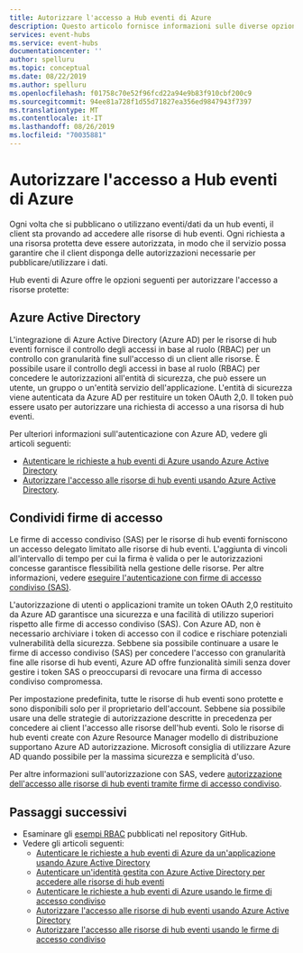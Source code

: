 ```yaml
---
title: Autorizzare l'accesso a Hub eventi di Azure
description: Questo articolo fornisce informazioni sulle diverse opzioni per autorizzare l'accesso alle risorse di hub eventi di Azure.
services: event-hubs
ms.service: event-hubs
documentationcenter: ''
author: spelluru
ms.topic: conceptual
ms.date: 08/22/2019
ms.author: spelluru
ms.openlocfilehash: f01758c70e52f96fcd22a94e9b83f910cbf200c9
ms.sourcegitcommit: 94ee81a728f1d55d71827ea356ed9847943f7397
ms.translationtype: MT
ms.contentlocale: it-IT
ms.lasthandoff: 08/26/2019
ms.locfileid: "70035881"
---
```

# <a name="authorize-access-to-azure-event-hubs"></a>Autorizzare l'accesso a Hub eventi di Azure
Ogni volta che si pubblicano o utilizzano eventi/dati da un hub eventi, il client sta provando ad accedere alle risorse di hub eventi. Ogni richiesta a una risorsa protetta deve essere autorizzata, in modo che il servizio possa garantire che il client disponga delle autorizzazioni necessarie per pubblicare/utilizzare i dati. 

Hub eventi di Azure offre le opzioni seguenti per autorizzare l'accesso a risorse protette:

## <a name="azure-active-directory"></a>Azure Active Directory
L'integrazione di Azure Active Directory (Azure AD) per le risorse di hub eventi fornisce il controllo degli accessi in base al ruolo (RBAC) per un controllo con granularità fine sull'accesso di un client alle risorse. È possibile usare il controllo degli accessi in base al ruolo (RBAC) per concedere le autorizzazioni all'entità di sicurezza, che può essere un utente, un gruppo o un'entità servizio dell'applicazione. L'entità di sicurezza viene autenticata da Azure AD per restituire un token OAuth 2,0. Il token può essere usato per autorizzare una richiesta di accesso a una risorsa di hub eventi.

Per ulteriori informazioni sull'autenticazione con Azure AD, vedere gli articoli seguenti:

- [Autenticare le richieste a hub eventi di Azure usando Azure Active Directory](authenticate-application.md)
- [Autorizzare l'accesso alle risorse di hub eventi usando Azure Active Directory](authorize-access-azure-active-directory.md).

## <a name="share-access-signatures"></a>Condividi firme di accesso 
Le firme di accesso condiviso (SAS) per le risorse di hub eventi forniscono un accesso delegato limitato alle risorse di hub eventi. L'aggiunta di vincoli all'intervallo di tempo per cui la firma è valida o per le autorizzazioni concesse garantisce flessibilità nella gestione delle risorse. Per altre informazioni, vedere [eseguire l'autenticazione con firme di accesso condiviso (SAS)](authenticate-shared-access-signature.md). 

L'autorizzazione di utenti o applicazioni tramite un token OAuth 2,0 restituito da Azure AD garantisce una sicurezza e una facilità di utilizzo superiori rispetto alle firme di accesso condiviso (SAS). Con Azure AD, non è necessario archiviare i token di accesso con il codice e rischiare potenziali vulnerabilità della sicurezza. Sebbene sia possibile continuare a usare le firme di accesso condiviso (SAS) per concedere l'accesso con granularità fine alle risorse di hub eventi, Azure AD offre funzionalità simili senza dover gestire i token SAS o preoccuparsi di revocare una firma di accesso condiviso compromessa. 

Per impostazione predefinita, tutte le risorse di hub eventi sono protette e sono disponibili solo per il proprietario dell'account. Sebbene sia possibile usare una delle strategie di autorizzazione descritte in precedenza per concedere ai client l'accesso alle risorse dell'hub eventi. Solo le risorse di hub eventi create con Azure Resource Manager modello di distribuzione supportano Azure AD autorizzazione. Microsoft consiglia di utilizzare Azure AD quando possibile per la massima sicurezza e semplicità d'uso.

Per altre informazioni sull'autorizzazione con SAS, vedere [autorizzazione dell'accesso alle risorse di hub eventi tramite firme di accesso condiviso](authorize-access-shared-access-signature.md).

## <a name="next-steps"></a>Passaggi successivi
- Esaminare gli [esempi RBAC](https://github.com/Azure/azure-event-hubs/tree/master/samples/DotNet/Microsoft.Azure.EventHubs/Rbac) pubblicati nel repository GitHub. 
- Vedere gli articoli seguenti:
    - [Autenticare le richieste a hub eventi di Azure da un'applicazione usando Azure Active Directory](authenticate-application.md)
    - [Autenticare un'identità gestita con Azure Active Directory per accedere alle risorse di hub eventi](authenticate-managed-identity.md)
    - [Autenticare le richieste a hub eventi di Azure usando le firme di accesso condiviso](authenticate-shared-access-signature.md)
    - [Autorizzare l'accesso alle risorse di hub eventi usando Azure Active Directory](authorize-access-azure-active-directory.md)
    - [Autorizzare l'accesso alle risorse di hub eventi usando le firme di accesso condiviso](authorize-access-shared-access-signature.md)


